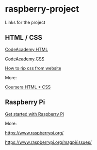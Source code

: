 # raspberry-project
Links for the project

## HTML / CSS

[CodeAcademy HTML](https://www.codecademy.com/learn/learn-html)

[CodeAcademy CSS](https://www.codecademy.com/learn/learn-css)

[How to rip css from website](https://stackoverflow.com/questions/20438102/how-can-i-easily-copy-the-whole-css-file-from-a-website)

More:

[Coursera HTML + CSS](https://www.coursera.org/learn/html-css-javascript-for-web-developers)

## Raspberry Pi

[Get started with Raspberry Pi](https://projects.raspberrypi.org/en/projects/raspberry-pi-getting-started)

More:

https://www.raspberrypi.org/

https://www.raspberrypi.org/magpi/issues/
